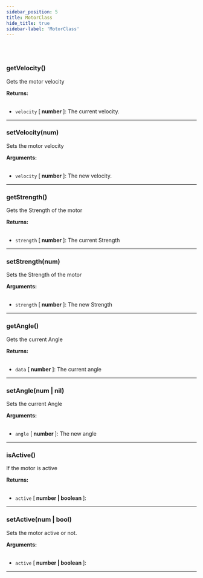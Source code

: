 ```yaml
---
sidebar_position: 5
title: MotorClass
hide_title: true
sidebar-label: 'MotorClass'
---
```


<br></br>

### getVelocity()

Gets the motor velocity

<strong>Returns:</strong> <br></br>

- <code>velocity</code> [<strong> number </strong>]: The current velocity.

---

### setVelocity(num)

Sets the motor velocity

<strong>Arguments:</strong> <br></br>

- <code>velocity</code> [<strong> number </strong>]: The new velocity.

---

### getStrength()

Gets the Strength of the motor

<strong>Returns:</strong> <br></br>

- <code>strength</code> [<strong> number </strong>]: The current Strength

---

### setStrength(num)

Sets the Strength of the motor

<strong>Arguments:</strong> <br></br>

- <code>strength</code> [<strong> number </strong>]: The new Strength

---

### getAngle()

Gets the current Angle

<strong>Returns:</strong> <br></br>

- <code>data</code> [<strong> number </strong>]: The current angle

---

### setAngle(num | nil)

Sets the current Angle

<strong>Arguments:</strong> <br></br>

- <code>angle</code> [<strong> number </strong>]: The new angle

---

### isActive()

If the motor is active

<strong>Returns:</strong> <br></br>

- <code>active</code> [<strong> number | boolean </strong>]:

---

### setActive(num | bool)

Sets the motor active or not.

<strong>Arguments:</strong> <br></br>

- <code>active</code> [<strong> number | boolean </strong>]:

---
